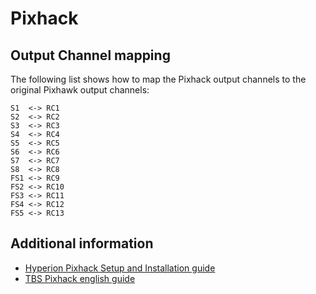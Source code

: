 # Pixhack

## Output Channel mapping

The following list shows how to map the Pixhack output channels to the original Pixhawk output channels:

```
S1  <-> RC1
S2  <-> RC2
S3  <-> RC3
S4  <-> RC4
S5  <-> RC5
S6  <-> RC6
S7  <-> RC7
S8  <-> RC8
FS1 <-> RC9
FS2 <-> RC10
FS3 <-> RC11
FS4 <-> RC12
FS5 <-> RC13
```

## Additional information

* [Hyperion Pixhack Setup and Installation guide](https://hyperion-world.com/download_files/manuals/HP-FCPIX-MAN.pdf)
* [TBS Pixhack english guide](http://www.team-blacksheep.com/docs/pixhack_manual.pdf)

